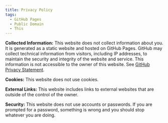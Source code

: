 ```yaml
---
title: Privacy Policy
tags:
  - GitHub Pages
  - Public Domain
  - This
---
```


**Collected Information:** This website does not collect information about you. It is generated as a static website and hosted on GitHub Pages. GitHub may collect technical information from visitors, including IP addresses, to maintain the security and integrity of the website and service. This information is not accessible to the owner of this website. See [GitHub Privacy Statement](https://docs.github.com/en/github/site-policy/github-privacy-statement).

**Cookies:** This website does not use cookies.

**External Links:** This website includes links to external websites that are outside of the control of the owner.

**Security:** This website does not use accounts or passwords. If you are prompted for a password, something is wrong and you should stop whatever you are doing.
